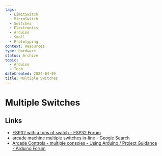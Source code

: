 ```yaml
---
tags:
  - LimitSwitch
  - MicroSwitch
  - Switches
  - Electronics
  - Arduino
  - Small
  - Prototyping
context: Resources
type: Hardware
status: Archive
topic:
  - Arduino
  - Tech
dateCreated: 2024-04-09
title: Multiple Switches
---
```

# Multiple Switches
## Links
- [ESP32 with a tons of switch - ESP32 Forum](https://www.esp32.com/viewtopic.php?t=7559)
- [arcade machine multiple switches in-line - Google Search](https://www.google.com/search?q=arcade+machine+multiple+switches+in-line&sca_esv=17a68768bff6222b&sca_upv=1&sxsrf=ACQVn0-oDioYrRlGQLjsqY7gcyfZgGk4CQ%3A1708148209024&ei=8UXQZfl6zrfA3g_rp4bYAQ&ved=0ahUKEwi5t-P507GEAxXOG9AFHeuTARsQ4dUDCBA&uact=5&oq=arcade+machine+multiple+switches+in-line&gs_lp=Egxnd3Mtd2l6LXNlcnAiKGFyY2FkZSBtYWNoaW5lIG11bHRpcGxlIHN3aXRjaGVzIGluLWxpbmUyCBAAGIAEGKIEMggQABiJBRiiBDIIEAAYgAQYogRIlBpQ7wlY2BhwAngBkAEAmAFzoAHIAaoBAzEuMbgBA8gBAPgBAcICChAAGEcY1gQYsAPCAggQIRigARjDBIgGAZAGCA&sclient=gws-wiz-serp)
- [Arcade Controls - multiple consoles - Using Arduino / Project Guidance - Arduino Forum](https://forum.arduino.cc/t/arcade-controls-multiple-consoles/615010)